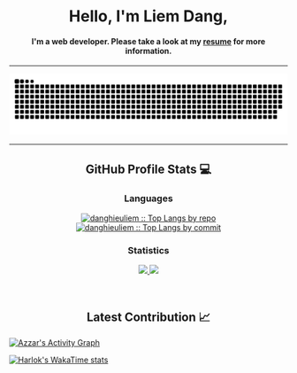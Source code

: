 <!DOCTYPE html>
<html lang="en">
<head>
  <meta charset="UTF-8">
  <meta name="viewport" content="width=device-width, initial-scale=1.0">
<!--   <title>Azzar - Freelance Developer</title> -->
</head>
<body>

<div align="center">
  <span>
    <h1>Hello, I'm Liem Dang,</h1>
    <h4>I'm a web developer. Please take a look at my <a href="https://github.com/danghieliem/danghieliem/access/Dang_Hieu-Liem_don-xin-thoi-viec.pdf" target="_blank">resume</a> for more information.</h4>
  </span>
</div>

<hr>

<div align="center">
    <img src="/access/grid-snake.svg" alt="snake">
</div>

<hr>

<div align="center">
  <h2>GitHub Profile Stats 💻</h2>
    <span width='49.5%'>
      <summary><h3>Languages</h3></summary>
      <p>
        <a href="https://github.com/danghieuliem/">
          <img width="45%" src="https://github-profile-summary-cards.vercel.app/api/cards/repos-per-language?username=danghieuliem&theme=gruvbox&layout=compact&hide_border=true" alt="danghieuliem :: Top Langs by repo">
          <img width="45%" src="https://github-profile-summary-cards.vercel.app/api/cards/most-commit-language?username=danghieuliem&theme=gruvbox&layout=compact&hide_border=true" alt="danghieuliem :: Top Langs by commit">
        </a>
      </p>
    </span>
    <span width="49.5%"><summary><h3>Statistics</h3></summary>
    <p>
      <a href="https://github.com/danghieuliem/">
        <img width="49.5%" src="https://github-readme-stats.vercel.app/api?username=danghieuliem&show_icons=true&theme=gruvbox&hide_border=true">
        <img width="49.5%" src="https://github-readme-streak-stats.herokuapp.com/?user=danghieuliem&theme=gruvbox&hide_border=true">
      </a>
    </p></span>
</div>

<br>
<h2 align="center">Latest Contribution 📈</h2>
<a href="https://github.com/ashutosh00710/github-readme-activity-graph">
  <img alt="Azzar's Activity Graph" src="https://github-readme-activity-graph.vercel.app/graph?username=danghieuliem&theme=github-compact&hide_border=true">
</a>
<br>

[![Harlok's WakaTime stats](https://github-readme-stats.vercel.app/api/wakatime?username=danghieuliem)](https://github.com/danghieuliem/danghieuliem)

</body>
</html>
